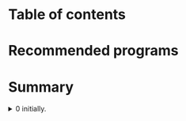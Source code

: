# Table of contents
# Recommended programs

# Summary
<details>
  <summary>0 initially.</summary>
  
</details>
